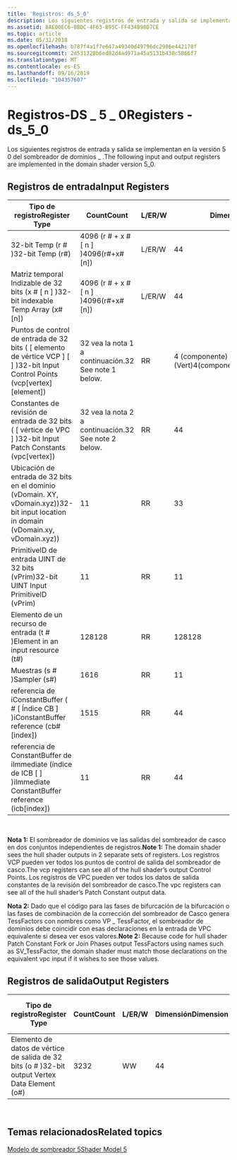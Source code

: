 ```yaml
---
title: 'Registros: ds_5_0'
description: Los siguientes registros de entrada y salida se implementan en la versión 5 0 del sombreador de dominios \_ .
ms.assetid: 8AE00EC6-0BDC-4F63-B95C-FF434B98D7CE
ms.topic: article
ms.date: 05/31/2018
ms.openlocfilehash: b787f4a1f7e647a49340d49796dc2986e442178f
ms.sourcegitcommit: 2d531328b6ed82d4ad971a45a5131b430c5866f7
ms.translationtype: MT
ms.contentlocale: es-ES
ms.lasthandoff: 09/16/2019
ms.locfileid: "104357607"
---
```

# <a name="registers---ds_5_0"></a><span data-ttu-id="5c344-103">Registros-DS \_ 5 \_ 0</span><span class="sxs-lookup"><span data-stu-id="5c344-103">Registers - ds\_5\_0</span></span>

<span data-ttu-id="5c344-104">Los siguientes registros de entrada y salida se implementan en la versión 5 0 del sombreador de dominios \_ .</span><span class="sxs-lookup"><span data-stu-id="5c344-104">The following input and output registers are implemented in the domain shader version 5\_0.</span></span>

## <a name="input-registers"></a><span data-ttu-id="5c344-105">Registros de entrada</span><span class="sxs-lookup"><span data-stu-id="5c344-105">Input Registers</span></span>



| <span data-ttu-id="5c344-106">Tipo de registro</span><span class="sxs-lookup"><span data-stu-id="5c344-106">Register Type</span></span>                                              | <span data-ttu-id="5c344-107">Count</span><span class="sxs-lookup"><span data-stu-id="5c344-107">Count</span></span>                | <span data-ttu-id="5c344-108">L/E</span><span class="sxs-lookup"><span data-stu-id="5c344-108">R/W</span></span> | <span data-ttu-id="5c344-109">Dimensión</span><span class="sxs-lookup"><span data-stu-id="5c344-109">Dimension</span></span>                           | <span data-ttu-id="5c344-110">Indexable por r\#</span><span class="sxs-lookup"><span data-stu-id="5c344-110">Indexable by r\#</span></span> | <span data-ttu-id="5c344-111">Valores predeterminados</span><span class="sxs-lookup"><span data-stu-id="5c344-111">Defaults</span></span> | <span data-ttu-id="5c344-112">Requiere DCL</span><span class="sxs-lookup"><span data-stu-id="5c344-112">Requires DCL</span></span> |
|------------------------------------------------------------|----------------------|-----|-------------------------------------|------------------|----------|--------------|
| <span data-ttu-id="5c344-113">32-bit Temp (r \# )</span><span class="sxs-lookup"><span data-stu-id="5c344-113">32-bit Temp (r\#)</span></span>                                          | <span data-ttu-id="5c344-114">4096 (r \# + x \# \[ n \] )</span><span class="sxs-lookup"><span data-stu-id="5c344-114">4096(r\#+x\#\[n\])</span></span>   | <span data-ttu-id="5c344-115">L/E</span><span class="sxs-lookup"><span data-stu-id="5c344-115">R/W</span></span> | <span data-ttu-id="5c344-116">4</span><span class="sxs-lookup"><span data-stu-id="5c344-116">4</span></span>                                   | <span data-ttu-id="5c344-117">No</span><span class="sxs-lookup"><span data-stu-id="5c344-117">No</span></span>               | <span data-ttu-id="5c344-118">None</span><span class="sxs-lookup"><span data-stu-id="5c344-118">None</span></span>     | <span data-ttu-id="5c344-119">Sí</span><span class="sxs-lookup"><span data-stu-id="5c344-119">Yes</span></span>          |
| <span data-ttu-id="5c344-120">Matriz temporal Indizable de 32 bits (x \# \[ n \] )</span><span class="sxs-lookup"><span data-stu-id="5c344-120">32-bit indexable Temp Array (x\#\[n\])</span></span>                     | <span data-ttu-id="5c344-121">4096 (r \# + x \# \[ n \] )</span><span class="sxs-lookup"><span data-stu-id="5c344-121">4096(r\#+x\#\[n\])</span></span>   | <span data-ttu-id="5c344-122">L/E</span><span class="sxs-lookup"><span data-stu-id="5c344-122">R/W</span></span> | <span data-ttu-id="5c344-123">4</span><span class="sxs-lookup"><span data-stu-id="5c344-123">4</span></span>                                   | <span data-ttu-id="5c344-124">Sí</span><span class="sxs-lookup"><span data-stu-id="5c344-124">Yes</span></span>              | <span data-ttu-id="5c344-125">None</span><span class="sxs-lookup"><span data-stu-id="5c344-125">None</span></span>     | <span data-ttu-id="5c344-126">Sí</span><span class="sxs-lookup"><span data-stu-id="5c344-126">Yes</span></span>          |
| <span data-ttu-id="5c344-127">Puntos de control de entrada de 32 bits ( \[ elemento de vértice VCP \] \[ \] )</span><span class="sxs-lookup"><span data-stu-id="5c344-127">32-bit Input Control Points (vcp\[vertex\]\[element\])</span></span>     | <span data-ttu-id="5c344-128">32 vea la nota 1 a continuación.</span><span class="sxs-lookup"><span data-stu-id="5c344-128">32 See note 1 below.</span></span> | <span data-ttu-id="5c344-129">R</span><span class="sxs-lookup"><span data-stu-id="5c344-129">R</span></span>   | <span data-ttu-id="5c344-130">4 (componente) \* 32 (elemento) \* 32 (Vert)</span><span class="sxs-lookup"><span data-stu-id="5c344-130">4(component)\*32(element)\*32(vert)</span></span> | <span data-ttu-id="5c344-131">Sí</span><span class="sxs-lookup"><span data-stu-id="5c344-131">Yes</span></span>              | <span data-ttu-id="5c344-132">None</span><span class="sxs-lookup"><span data-stu-id="5c344-132">None</span></span>     | <span data-ttu-id="5c344-133">Sí</span><span class="sxs-lookup"><span data-stu-id="5c344-133">Yes</span></span>          |
| <span data-ttu-id="5c344-134">Constantes de revisión de entrada de 32 bits ( \[ vértice de VPC \] )</span><span class="sxs-lookup"><span data-stu-id="5c344-134">32-bit Input Patch Constants (vpc\[vertex\])</span></span>               | <span data-ttu-id="5c344-135">32 vea la nota 2 a continuación.</span><span class="sxs-lookup"><span data-stu-id="5c344-135">32 See note 2 below.</span></span> | <span data-ttu-id="5c344-136">R</span><span class="sxs-lookup"><span data-stu-id="5c344-136">R</span></span>   | <span data-ttu-id="5c344-137">4</span><span class="sxs-lookup"><span data-stu-id="5c344-137">4</span></span>                                   | <span data-ttu-id="5c344-138">Sí</span><span class="sxs-lookup"><span data-stu-id="5c344-138">Yes</span></span>              | <span data-ttu-id="5c344-139">None</span><span class="sxs-lookup"><span data-stu-id="5c344-139">None</span></span>     | <span data-ttu-id="5c344-140">Sí</span><span class="sxs-lookup"><span data-stu-id="5c344-140">Yes</span></span>          |
| <span data-ttu-id="5c344-141">Ubicación de entrada de 32 bits en el dominio (vDomain. XY, vDomain.xyz))</span><span class="sxs-lookup"><span data-stu-id="5c344-141">32-bit input location in domain (vDomain.xy, vDomain.xyz))</span></span> | <span data-ttu-id="5c344-142">1</span><span class="sxs-lookup"><span data-stu-id="5c344-142">1</span></span>                    | <span data-ttu-id="5c344-143">R</span><span class="sxs-lookup"><span data-stu-id="5c344-143">R</span></span>   | <span data-ttu-id="5c344-144">3</span><span class="sxs-lookup"><span data-stu-id="5c344-144">3</span></span>                                   | <span data-ttu-id="5c344-145">No</span><span class="sxs-lookup"><span data-stu-id="5c344-145">No</span></span>               | <span data-ttu-id="5c344-146">N/D</span><span class="sxs-lookup"><span data-stu-id="5c344-146">N/A</span></span>      | <span data-ttu-id="5c344-147">Sí</span><span class="sxs-lookup"><span data-stu-id="5c344-147">Yes</span></span>          |
| <span data-ttu-id="5c344-148">PrimitiveID de entrada UINT de 32 bits (vPrim)</span><span class="sxs-lookup"><span data-stu-id="5c344-148">32-bit UINT Input PrimitiveID (vPrim)</span></span>                      | <span data-ttu-id="5c344-149">1</span><span class="sxs-lookup"><span data-stu-id="5c344-149">1</span></span>                    | <span data-ttu-id="5c344-150">R</span><span class="sxs-lookup"><span data-stu-id="5c344-150">R</span></span>   | <span data-ttu-id="5c344-151">1</span><span class="sxs-lookup"><span data-stu-id="5c344-151">1</span></span>                                   | <span data-ttu-id="5c344-152">No</span><span class="sxs-lookup"><span data-stu-id="5c344-152">No</span></span>               | <span data-ttu-id="5c344-153">N/D</span><span class="sxs-lookup"><span data-stu-id="5c344-153">N/A</span></span>      | <span data-ttu-id="5c344-154">Sí</span><span class="sxs-lookup"><span data-stu-id="5c344-154">Yes</span></span>          |
| <span data-ttu-id="5c344-155">Elemento de un recurso de entrada (t \# )</span><span class="sxs-lookup"><span data-stu-id="5c344-155">Element in an input resource (t\#)</span></span>                         | <span data-ttu-id="5c344-156">128</span><span class="sxs-lookup"><span data-stu-id="5c344-156">128</span></span>                  | <span data-ttu-id="5c344-157">R</span><span class="sxs-lookup"><span data-stu-id="5c344-157">R</span></span>   | <span data-ttu-id="5c344-158">128</span><span class="sxs-lookup"><span data-stu-id="5c344-158">128</span></span>                                 | <span data-ttu-id="5c344-159">Sí</span><span class="sxs-lookup"><span data-stu-id="5c344-159">Yes</span></span>              | <span data-ttu-id="5c344-160">None</span><span class="sxs-lookup"><span data-stu-id="5c344-160">None</span></span>     | <span data-ttu-id="5c344-161">Sí</span><span class="sxs-lookup"><span data-stu-id="5c344-161">Yes</span></span>          |
| <span data-ttu-id="5c344-162">Muestras (s \# )</span><span class="sxs-lookup"><span data-stu-id="5c344-162">Sampler (s\#)</span></span>                                              | <span data-ttu-id="5c344-163">16</span><span class="sxs-lookup"><span data-stu-id="5c344-163">16</span></span>                   | <span data-ttu-id="5c344-164">R</span><span class="sxs-lookup"><span data-stu-id="5c344-164">R</span></span>   | <span data-ttu-id="5c344-165">1</span><span class="sxs-lookup"><span data-stu-id="5c344-165">1</span></span>                                   | <span data-ttu-id="5c344-166">Sí</span><span class="sxs-lookup"><span data-stu-id="5c344-166">Yes</span></span>              | <span data-ttu-id="5c344-167">None</span><span class="sxs-lookup"><span data-stu-id="5c344-167">None</span></span>     | <span data-ttu-id="5c344-168">Sí</span><span class="sxs-lookup"><span data-stu-id="5c344-168">Yes</span></span>          |
| <span data-ttu-id="5c344-169">referencia de iConstantBuffer ( \# \[ Índice CB \] )</span><span class="sxs-lookup"><span data-stu-id="5c344-169">iConstantBuffer reference (cb\#\[index\])</span></span>                  | <span data-ttu-id="5c344-170">15</span><span class="sxs-lookup"><span data-stu-id="5c344-170">15</span></span>                   | <span data-ttu-id="5c344-171">R</span><span class="sxs-lookup"><span data-stu-id="5c344-171">R</span></span>   | <span data-ttu-id="5c344-172">4</span><span class="sxs-lookup"><span data-stu-id="5c344-172">4</span></span>                                   | <span data-ttu-id="5c344-173">Sí</span><span class="sxs-lookup"><span data-stu-id="5c344-173">Yes</span></span>              | <span data-ttu-id="5c344-174">None</span><span class="sxs-lookup"><span data-stu-id="5c344-174">None</span></span>     | <span data-ttu-id="5c344-175">Sí</span><span class="sxs-lookup"><span data-stu-id="5c344-175">Yes</span></span>          |
| <span data-ttu-id="5c344-176">referencia de ConstantBuffer de iImmediate (índice de ICB \[ \] )</span><span class="sxs-lookup"><span data-stu-id="5c344-176">iImmediate ConstantBuffer reference (icb\[index\])</span></span>         | <span data-ttu-id="5c344-177">1</span><span class="sxs-lookup"><span data-stu-id="5c344-177">1</span></span>                    | <span data-ttu-id="5c344-178">R</span><span class="sxs-lookup"><span data-stu-id="5c344-178">R</span></span>   | <span data-ttu-id="5c344-179">4</span><span class="sxs-lookup"><span data-stu-id="5c344-179">4</span></span>                                   | <span data-ttu-id="5c344-180">Sí (contenido)</span><span class="sxs-lookup"><span data-stu-id="5c344-180">Yes(contents)</span></span>    | <span data-ttu-id="5c344-181">Ninguno</span><span class="sxs-lookup"><span data-stu-id="5c344-181">None</span></span>     | <span data-ttu-id="5c344-182">Sí</span><span class="sxs-lookup"><span data-stu-id="5c344-182">Yes</span></span>          |



 

<span data-ttu-id="5c344-183">**Nota 1:** El sombreador de dominios ve las salidas del sombreador de casco en dos conjuntos independientes de registros.</span><span class="sxs-lookup"><span data-stu-id="5c344-183">**Note 1:** The domain shader sees the hull shader outputs in 2 separate sets of registers.</span></span> <span data-ttu-id="5c344-184">Los registros VCP pueden ver todos los puntos de control de salida del sombreador de casco.</span><span class="sxs-lookup"><span data-stu-id="5c344-184">The vcp registers can see all of the hull shader’s output Control Points.</span></span> <span data-ttu-id="5c344-185">Los registros de VPC pueden ver todos los datos de salida constantes de la revisión del sombreador de casco.</span><span class="sxs-lookup"><span data-stu-id="5c344-185">The vpc registers can see all of the hull shader’s Patch Constant output data.</span></span>

<span data-ttu-id="5c344-186">**Nota 2:** Dado que el código para las fases de bifurcación de la bifurcación o las fases de combinación de la corrección del sombreador de Casco genera TessFactors con nombres como VP \_ TessFactor, el sombreador de dominios debe coincidir con esas declaraciones en la entrada de VPC equivalente si desea ver esos valores.</span><span class="sxs-lookup"><span data-stu-id="5c344-186">**Note 2:** Because code for hull shader Patch Constant Fork or Join Phases output TessFactors using names such as SV\_TessFactor, the domain shader must match those declarations on the equivalent vpc input if it wishes to see those values.</span></span>

## <a name="output-registers"></a><span data-ttu-id="5c344-187">Registros de salida</span><span class="sxs-lookup"><span data-stu-id="5c344-187">Output Registers</span></span>



| <span data-ttu-id="5c344-188">Tipo de registro</span><span class="sxs-lookup"><span data-stu-id="5c344-188">Register Type</span></span>                           | <span data-ttu-id="5c344-189">Count</span><span class="sxs-lookup"><span data-stu-id="5c344-189">Count</span></span> | <span data-ttu-id="5c344-190">L/E</span><span class="sxs-lookup"><span data-stu-id="5c344-190">R/W</span></span> | <span data-ttu-id="5c344-191">Dimensión</span><span class="sxs-lookup"><span data-stu-id="5c344-191">Dimension</span></span> | <span data-ttu-id="5c344-192">Indexable por r\#</span><span class="sxs-lookup"><span data-stu-id="5c344-192">Indexable by r\#</span></span> | <span data-ttu-id="5c344-193">Valores predeterminados</span><span class="sxs-lookup"><span data-stu-id="5c344-193">Defaults</span></span> | <span data-ttu-id="5c344-194">Requiere DCL</span><span class="sxs-lookup"><span data-stu-id="5c344-194">Requires DCL</span></span> |
|-----------------------------------------|-------|-----|-----------|------------------|----------|--------------|
| <span data-ttu-id="5c344-195">Elemento de datos de vértice de salida de 32 bits (o \# )</span><span class="sxs-lookup"><span data-stu-id="5c344-195">32-bit output Vertex Data Element (o\#)</span></span> | <span data-ttu-id="5c344-196">32</span><span class="sxs-lookup"><span data-stu-id="5c344-196">32</span></span>    | <span data-ttu-id="5c344-197">W</span><span class="sxs-lookup"><span data-stu-id="5c344-197">W</span></span>   | <span data-ttu-id="5c344-198">4</span><span class="sxs-lookup"><span data-stu-id="5c344-198">4</span></span>         | <span data-ttu-id="5c344-199">Sí</span><span class="sxs-lookup"><span data-stu-id="5c344-199">Yes</span></span>              | <span data-ttu-id="5c344-200">None</span><span class="sxs-lookup"><span data-stu-id="5c344-200">None</span></span>     | <span data-ttu-id="5c344-201">Sí</span><span class="sxs-lookup"><span data-stu-id="5c344-201">Yes</span></span>          |



 

## <a name="related-topics"></a><span data-ttu-id="5c344-202">Temas relacionados</span><span class="sxs-lookup"><span data-stu-id="5c344-202">Related topics</span></span>

<dl> <dt>

[<span data-ttu-id="5c344-203">Modelo de sombreador 5</span><span class="sxs-lookup"><span data-stu-id="5c344-203">Shader Model 5</span></span>](d3d11-graphics-reference-sm5.md)
</dt> </dl>

 

 




